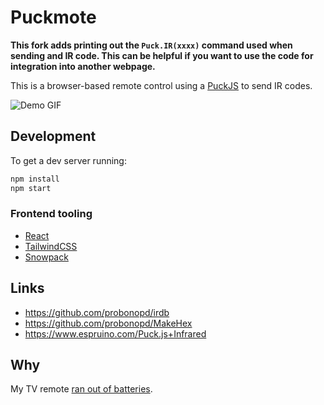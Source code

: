 # Puckmote

**This fork adds printing out the ```Puck.IR(xxxx)``` command used when sending and IR code. This can be helpful if you want to use the code for integration into another webpage.**

This is a browser-based remote control using a [PuckJS](https://www.puck-js.com/) to send IR codes.

![Demo GIF](public/demo.gif)


## Development

To get a dev server running:

```bash
npm install
npm start
```

### Frontend tooling

- [React](https://reactjs.org/)
- [TailwindCSS](https://tailwindcss.com/)
- [Snowpack](https://www.snowpack.dev/)

## Links

- https://github.com/probonopd/irdb
- https://github.com/probonopd/MakeHex
- https://www.espruino.com/Puck.js+Infrared

## Why

My TV remote [ran out of batteries](https://twitter.com/benjaminbenben/status/1328756121897742336).
